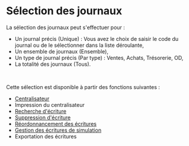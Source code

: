# Sélection des journaux

La sélection des journaux peut s'effectuer pour :


* Un journal précis (Unique) : Vous avez le choix de saisir le code du journal ou de le sélectionner dans la liste déroulante,
* Un ensemble de journaux (Ensemble),
* Un type de journal précis (Par type) : Ventes, Achats, Trésorerie, OD,
* La totalité des journaux (Tous).


 


Cette sélection est disponible à partir des fonctions suivantes :


* [Centralisateur](../Centralisateurs/Centralisateurs2.md)
* Impression du centralisateur
* [Recherche d'écriture](../Recherche/RechercheEcritures.md)
* [Suppression d'écriture](../Outils/Suppression/SupprimerEcrituresUnPlusieursJournaux.md)
* [Réordonnancement des écritures](../Outils/Ordre/ReordonnancerEcritures.md)
* [Gestion des écritures de simulation](../Outils/Simulation/TraiterEcrituresSimulation.md)
* Exportation des écritures


